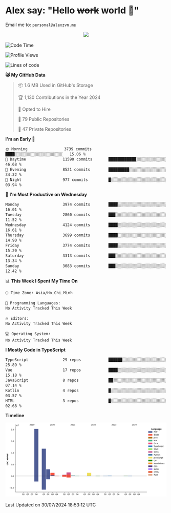 # Alex say: "Hello ~~work~~ world 🐾"
Email me to: `personal@alexzvn.me`


<p align=center>
  <a href="https://skillicons.dev">
    <img src="https://skillicons.dev/icons?i=ts,js,php,nodejs,bun,vue,nuxt,react,svelte,tauri,laravel,rust,mongodb,docker,electron,redis,rabbitmq,tailwind,git,cloudflare,elysia,mysql,nginx,rollupjs,sentry,ubuntu,yarn,html,css,vite" />
  </a>
</p>

<!--START_SECTION:waka-->
![Code Time](http://img.shields.io/badge/Code%20Time-1%2C066%20hrs%2055%20mins-blue)

![Profile Views](http://img.shields.io/badge/Profile%20Views-13-blue)

![Lines of code](https://img.shields.io/badge/From%20Hello%20World%20I%27ve%20Written-40.5%20million%20lines%20of%20code-blue)

**🐱 My GitHub Data** 

> 📦 1.6 MB Used in GitHub's Storage 
 > 
> 🏆 1,130 Contributions in the Year 2024
 > 
> 💼 Opted to Hire
 > 
> 📜 79 Public Repositories 
 > 
> 🔑 47 Private Repositories 
 > 
**I'm an Early 🐤** 

```text
🌞 Morning                3739 commits        ████░░░░░░░░░░░░░░░░░░░░░   15.06 % 
🌆 Daytime                11590 commits       ████████████░░░░░░░░░░░░░   46.68 % 
🌃 Evening                8521 commits        █████████░░░░░░░░░░░░░░░░   34.32 % 
🌙 Night                  977 commits         █░░░░░░░░░░░░░░░░░░░░░░░░   03.94 % 
```
📅 **I'm Most Productive on Wednesday** 

```text
Monday                   3974 commits        ████░░░░░░░░░░░░░░░░░░░░░   16.01 % 
Tuesday                  2860 commits        ███░░░░░░░░░░░░░░░░░░░░░░   11.52 % 
Wednesday                4124 commits        ████░░░░░░░░░░░░░░░░░░░░░   16.61 % 
Thursday                 3699 commits        ████░░░░░░░░░░░░░░░░░░░░░   14.90 % 
Friday                   3774 commits        ████░░░░░░░░░░░░░░░░░░░░░   15.20 % 
Saturday                 3313 commits        ███░░░░░░░░░░░░░░░░░░░░░░   13.34 % 
Sunday                   3083 commits        ███░░░░░░░░░░░░░░░░░░░░░░   12.42 % 
```


📊 **This Week I Spent My Time On** 

```text
🕑︎ Time Zone: Asia/Ho_Chi_Minh

💬 Programming Languages: 
No Activity Tracked This Week

🔥 Editors: 
No Activity Tracked This Week

💻 Operating System: 
No Activity Tracked This Week
```

**I Mostly Code in TypeScript** 

```text
TypeScript               29 repos            ██████░░░░░░░░░░░░░░░░░░░   25.89 % 
Vue                      17 repos            ████░░░░░░░░░░░░░░░░░░░░░   15.18 % 
JavaScript               8 repos             ██░░░░░░░░░░░░░░░░░░░░░░░   07.14 % 
Kotlin                   4 repos             █░░░░░░░░░░░░░░░░░░░░░░░░   03.57 % 
HTML                     3 repos             █░░░░░░░░░░░░░░░░░░░░░░░░   02.68 % 
```



**Timeline**

![Lines of Code chart](https://raw.githubusercontent.com/alexzvn/alexzvn/main/assets/bar_graph.png)


 Last Updated on 30/07/2024 18:53:12 UTC
<!--END_SECTION:waka-->
